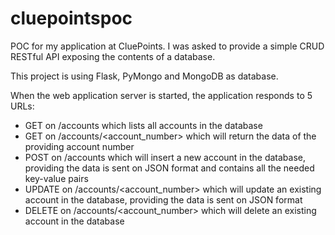 cluepointspoc
=============

POC for my application at CluePoints.
I was asked to provide a simple CRUD RESTful API exposing the contents of a database.

This project is using Flask, PyMongo and MongoDB as database.

When the web application server is started, the application responds to 5 URLs:
- GET on /accounts which lists all accounts in the database
- GET on /accounts/<account_number> which will return the data of the providing account number
- POST on /accounts which will insert a new account in the database, providing the data is sent on JSON format and contains all the needed key-value pairs
- UPDATE on /accounts/<account_number> which will update an existing account in the database, providing the data is sent on JSON format
- DELETE on /accounts/<account_number> which will delete an existing account in the database
